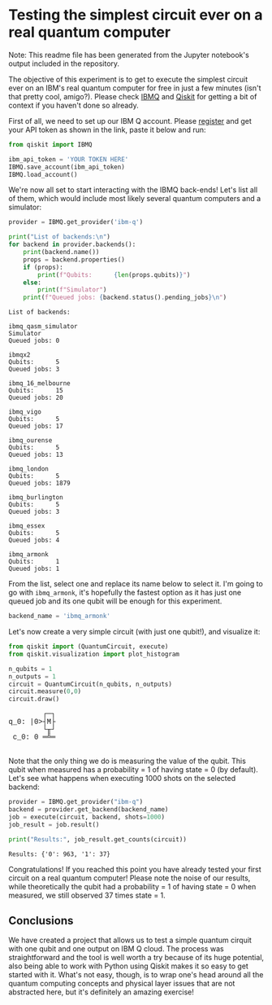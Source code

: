 
# Testing the simplest circuit ever on a real quantum computer
Note: This readme file has been generated from the Jupyter notebook's output included in the repository.

The objective of this experiment is to get to execute the simplest circuit ever on an IBM's real quantum computer for free in just a few minutes (isn't that pretty cool, amigo?). Please check [IBMQ](https://quantum-computing.ibm.com/) and [Qiskit](https://qiskit.org) for getting a bit of context if you haven't done so already.

First of all, we need to set up our IBM Q account. Please [register](https://qiskit.org/documentation/install.html#access-ibm-q-systems) and get your API token as shown in the link, paste it below and run:


```python
from qiskit import IBMQ

ibm_api_token = 'YOUR TOKEN HERE'
IBMQ.save_account(ibm_api_token)
IBMQ.load_account()
```

We're now all set to start interacting with the IBMQ back-ends! Let's list all of them, which would include most likely several quantum computers and a simulator:


```python
provider = IBMQ.get_provider('ibm-q')

print("List of backends:\n")
for backend in provider.backends():
    print(backend.name())
    props = backend.properties()
    if (props):
        print(f"Qubits:      {len(props.qubits)}")
    else:
        print(f"Simulator")
    print(f"Queued jobs: {backend.status().pending_jobs}\n")
```

    List of backends:
    
    ibmq_qasm_simulator
    Simulator
    Queued jobs: 0
    
    ibmqx2
    Qubits:      5
    Queued jobs: 3
    
    ibmq_16_melbourne
    Qubits:      15
    Queued jobs: 20
    
    ibmq_vigo
    Qubits:      5
    Queued jobs: 17
    
    ibmq_ourense
    Qubits:      5
    Queued jobs: 13
    
    ibmq_london
    Qubits:      5
    Queued jobs: 1879
    
    ibmq_burlington
    Qubits:      5
    Queued jobs: 3
    
    ibmq_essex
    Qubits:      5
    Queued jobs: 4
    
    ibmq_armonk
    Qubits:      1
    Queued jobs: 1
    


From the list, select one and replace its name below to select it. I'm going to go with `ibmq_armonk`, it's hopefully the fastest option as it has just one queued job and its one qubit will be enough for this experiment.


```python
backend_name = 'ibmq_armonk'
```

Let's now create a very simple circuit (with just one qubit!), and visualize it:


```python
from qiskit import (QuantumCircuit, execute)
from qiskit.visualization import plot_histogram

n_qubits = 1
n_outputs = 1
circuit = QuantumCircuit(n_qubits, n_outputs)
circuit.measure(0,0)
circuit.draw()
```




<pre style="word-wrap: normal;white-space: pre;background: #fff0;line-height: 1.1;font-family: &quot;Courier New&quot;,Courier,monospace">        ┌─┐
q_0: |0>┤M├
        └╥┘
 c_0: 0 ═╩═
           </pre>



Note that the only thing we do is measuring the value of the qubit. This qubit when measured has a probability = 1 of having state = 0 (by default). Let's see what happens when executing 1000 shots on the selected backend:


```python
provider = IBMQ.get_provider("ibm-q")
backend = provider.get_backend(backend_name)
job = execute(circuit, backend, shots=1000)
job_result = job.result()

print("Results:", job_result.get_counts(circuit))
```

    Results: {'0': 963, '1': 37}


Congratulations! If you reached this point you have already tested your first circuit on a real quantum computer! Please note the noise of our results, while theoretically the qubit had a probability = 1 of having state = 0 when measured, we still observed 37 times state = 1.

## Conclusions
We have created a project that allows us to test a simple quantum cirquit with one qubit and one output on IBM Q cloud. The process was straightforward and the tool is well worth a try because of its huge potential, also being able to work with Python using Qiskit makes it so easy to get started with it. What's not easy, though, is to wrap one's head around all the quantum computing concepts and physical layer issues that are not abstracted here, but it's definitely an amazing exercise!
